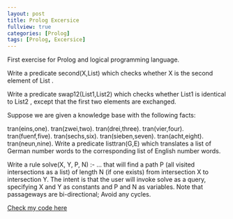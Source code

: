 ```yaml
---
layout: post
title: Prolog Excersice
fullview: true
categories: [Prolog]
tags: [Prolog, Excersice]
---
```

First exercise for Prolog and logical programming language.

Write a predicate second(X,List) which checks whether X is the second element of List .

Write a predicate swap12(List1,List2) which checks whether List1 is identical to List2 , except that the first two elements are exchanged.

Suppose we are given a knowledge base with the following facts:

   tran(eins,one). 
   tran(zwei,two). 
   tran(drei,three). 
   tran(vier,four). 
   tran(fuenf,five). 
   tran(sechs,six). 
   tran(sieben,seven). 
   tran(acht,eight). 
   tran(neun,nine).
Write a predicate listtran(G,E) which translates a list of German number words to the corresponding list of English number words. 

Write a rule 
solve(X, Y, P, N) :- ... 
that will find a path P (all visited intersections as a list) of length N (if one exists) from intersection X to intersection Y. 
The intent is that the user will invoke solve as a query, specifying X and Y as constants and P and N as variables. 
Note that passageways are bi-directional; Avoid any cycles.

<a class="btn btn-default" href="https://github.com/godofhand/Prolog_exercise">Check my code here</a>
